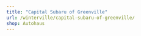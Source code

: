 ```yaml
---
title: "Capital Subaru of Greenville"
url: /winterville/capital-subaru-of-greenville/
shop: Autohaus
---
```

